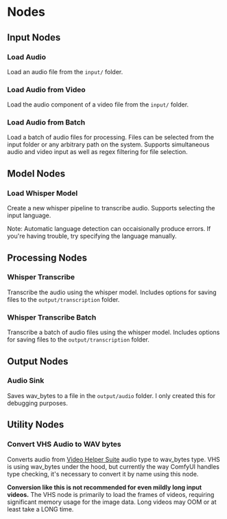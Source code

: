 # Nodes

## Input Nodes

### Load Audio

Load an audio file from the `input/` folder.

### Load Audio from Video

Load the audio component of a video file from the `input/` folder.

### Load Audio from Batch

Load a batch of audio files for processing. Files can be selected from the input folder or any arbitrary path on the system. Supports simultaneous audio and video input as well as regex filtering for file selection.

## Model Nodes

### Load Whisper Model
Create a new whisper pipeline to transcribe audio. Supports selecting the input language.

Note: Automatic language detection can occaisionally produce errors. If you're having trouble, try specifying the language manually.


## Processing Nodes

### Whisper Transcribe

Transcribe the audio using the whisper model. Includes options for saving files to the `output/transcription` folder.

### Whisper Transcribe Batch

Transcribe a batch of audio files using the whisper model. Includes options for saving files to the `output/transcription` folder.

## Output Nodes

### Audio Sink
Saves wav_bytes to a file in the `output/audio` folder. I only created this for debugging purposes.

## Utility Nodes

### Convert VHS Audio to WAV bytes

Converts audio from [Video Helper Suite](https://github.com/Kosinkadink/ComfyUI-VideoHelperSuite) audio type to wav_bytes type. VHS is using wav_bytes under the hood, but currently the way ComfyUI handles type checking, it's necessary to convert it by name using this node.

**Conversion like this is not recommended for even mildly long input videos.** The VHS node is primarily to load the frames of videos, requiring significant memory usage for the image data. Long videos may OOM or at least take a LONG time.
